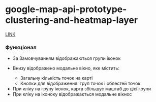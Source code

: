 # google-map-api-prototype-clustering-and-heatmap-layer

<a href="https://darker-than-black.github.io/google-map-api-prototype-clustering-and-heatmap-layer/">LINK</a>

<h3>Функціонал</h3>
<ul>
  <li>За Замовчуванням відображаються групи іконок</li>
  <li>
    <p>Внизу відображено модальне вікно, яке містить:</p>
    <ul>
      <li>Загальну кількість точок на карті</li>
      <li>Кнопки для відображення: груп точок і облестей точок</li>
    </ul>
  </li>
  <li>При кліку на групу іконок, карта збільшує маштаб до цієї групи</li>
  <li>При кліку на іконоку відображається модальне вікнос</li>
</ul>
